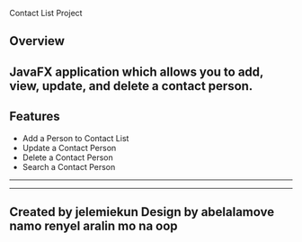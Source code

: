 Contact List Project

Overview
-----------------------------------------------------------------------------------------------
JavaFX application which allows you to add, view, update, and delete a contact person.
-----------------------------------------------------------------------------------------------

Features
-----------------------------------------------------------------------------------------------
- Add a Person to Contact List
- Update a Contact Person
- Delete a Contact Person
- Search a Contact Person
-----------------------------------------------------------------------------------------------

-----------------------------------------------------------------------------------------------
Created by jelemiekun
Design by abelalamove
namo renyel aralin mo na oop
-----------------------------------------------------------------------------------------------
